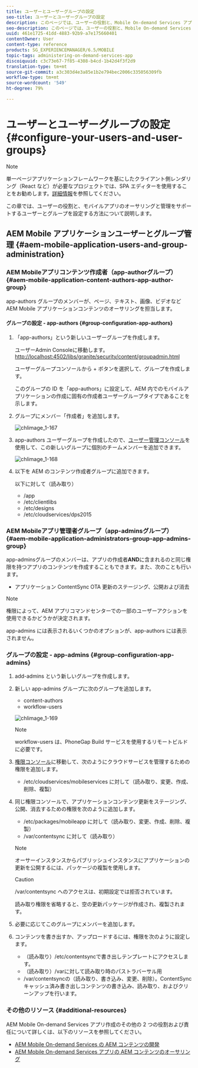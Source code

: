 ```yaml
---
title: ユーザーとユーザーグループの設定
seo-title: ユーザーとユーザーグループの設定
description: このページでは、ユーザーの役割と、Mobile On-demand Services アプリのオーサリングと管理に役立つようなユーザーとグループの設定方法について説明します。
seo-description: このページでは、ユーザーの役割と、Mobile On-demand Services アプリのオーサリングと管理に役立つようなユーザーとグループの設定方法について説明します。
uuid: 461e1725-41dd-4883-92b9-a7e175660401
contentOwner: User
content-type: reference
products: SG_EXPERIENCEMANAGER/6.5/MOBILE
topic-tags: administering-on-demand-services-app
discoiquuid: c3c73e67-7f85-4308-b4cd-1b42d4f3f2d9
translation-type: tm+mt
source-git-commit: a3c303d4e3a85e1b2e794bec2006c335056309fb
workflow-type: tm+mt
source-wordcount: '549'
ht-degree: 79%

---
```



# ユーザーとユーザーグループの設定  {#configure-your-users-and-user-groups}

>[!NOTE]
>
>単一ページアプリケーションフレームワークを基にしたクライアント側レンダリング（React など）が必要なプロジェクトでは、SPA エディターを使用することをお勧めします。[詳細情報](/help/sites-developing/spa-overview.md)を参照してください。

この章では、ユーザーの役割と、モバイルアプリのオーサリングと管理をサポートするユーザーとグループを設定する方法について説明します。

## AEM Mobile アプリケーションユーザーとグループ管理 {#aem-mobile-application-users-and-group-administration}

### AEM Mobileアプリコンテンツ作成者（app-authorグループ） {#aem-mobile-application-content-authors-app-author-group}

app-authors グループのメンバーが、ページ、テキスト、画像、ビデオなど AEM Mobile アプリケーションコンテンツのオーサリングを担当します。

#### グループの設定 - app-authors {#group-configuration-app-authors}

1. 「app-authors」という新しいユーザーグループを作成します。

   ユーザーAdmin Consoleに移動します。[http://localhost:4502/libs/granite/security/content/groupadmin.html](http://localhost:4502/libs/granite/security/content/groupadmin.html)

   ユーザーグループコンソールから + ボタンを選択して、グループを作成します。

   このグループの ID を「app-authors」に設定して、AEM 内でのモバイルアプリケーションの作成に固有の作成者ユーザーグループタイプであることを示します。

1. グループにメンバー「作成者」を追加します。

   ![chlimage_1-167](assets/chlimage_1-167.png)

1. app-authors ユーザーグループを作成したので、[ユーザー管理コンソール](http://localhost:4502/libs/granite/security/content/useradmin.md)を使用して、この新しいグループに個別のチームメンバーを追加できます。

   ![chlimage_1-168](assets/chlimage_1-168.png)

1. 以下を AEM のコンテンツ作成者グループに追加できます。

   以下に対して（読み取り）

   * /app
   * /etc/clientlibs
   * /etc/designs
   * /etc/cloudservices/dps2015

### AEM Mobileアプリ管理者グループ（app-adminsグループ） {#aem-mobile-application-administrators-group-app-admins-group}

app-adminsグループのメンバーは、アプリの作成者&#x200B;**AND**&#x200B;に含まれるのと同じ権限を持つアプリのコンテンツを作成することもできます。また、次のことも行います。

* アプリケーション ContentSync OTA 更新のステージング、公開および消去

>[!NOTE]
>
>権限によって、AEM アプリコマンドセンターでの一部のユーザーアクションを使用できるかどうかが決定されます。
>
>app-admins には表示されるいくつかのオプションが、app-authors には表示されません。

### グループの設定 - app-admins  {#group-configuration-app-admins}

1. add-admins という新しいグループを作成します。
1. 新しい app-admins グループに次のグループを追加します。

   * content-authors
   * workflow-users

   ![chlimage_1-169](assets/chlimage_1-169.png)

   >[!NOTE]
   >
   >workflow-users は、PhoneGap Build サービスを使用するリモートビルドに必要です。

1. [権限コンソール](http://localhost:4502/useradmin)に移動して、次のようにクラウドサービスを管理するための権限を追加します。

   * /etc/cloudservices/mobileservices に対して（読み取り、変更、作成、削除、複製）

1. 同じ権限コンソールで、アプリケーションコンテンツ更新をステージング、公開、消去するための権限を次のように追加します。

   * /etc/packages/mobileapp に対して（読み取り、変更、作成、削除、複製）
   * /var/contentsync に対して（読み取り）

   >[!NOTE]
   >
   >オーサーインスタンスからパブリッシュインスタンスにアプリケーションの更新を公開するには、パッケージの複製を使用します。

   >[!CAUTION]
   >
   >/var/contentsync へのアクセスは、初期設定では拒否されています。
   >
   >読み取り権限を省略すると、空の更新パッケージが作成され、複製されます。

1. 必要に応じてこのグループにメンバーを追加します。
1. コンテンツを書き出すか、アップロードするには、権限を次のように設定します。

   * （読み取り）/etc/contentsyncで書き出しテンプレートにアクセスします。
   * （読み取り）/varに対して読み取り時のパストラバーサル用
   * /var/contentsyncの（読み取り、書き込み、変更、削除）。ContentSyncキャッシュ済み書き出しコンテンツの書き込み、読み取り、およびクリーンアップを行います。

### その他のリソース {#additional-resources}

AEM Mobile On-demand Services アプリ作成のその他の 2 つの役割および責任について詳しくは、以下のリソースを参照してください。

* [AEM Mobile On-demand Services の AEM コンテンツの開発](/help/mobile/aem-mobile-on-demand.md)
* [AEM Mobile On-demand Services アプリの AEM コンテンツのオーサリング](/help/mobile/mobile-apps-ondemand.md)
